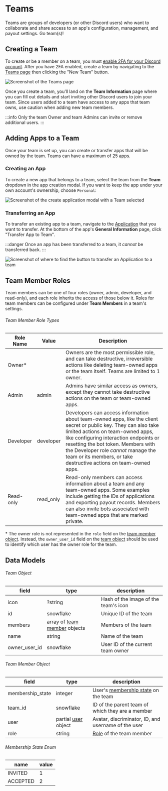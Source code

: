 # Teams

Teams are groups of developers (or other Discord users) who want to collaborate and share access to an app's configuration, management, and payout settings. Go team(s)!

## Creating a Team

To create or be a member on a team, you must [enable 2FA for your Discord account](https://support.discord.com/hc/en-us/articles/219576828-Setting-up-Two-Factor-Authentication). After you have 2FA enabled, create a team by navigating to the [Teams page](https://discord.com/developers/teams) then clicking the "New Team" button.

![Screenshot of the Teams page](images/team-page.png)

Once you create a team, you'll land on the **Team Information** page where you can fill out details and start inviting other Discord users to join your team. Since users added to a team have access to any apps that team owns, use caution when adding new team members.

:::info
Only the team Owner and team Admins can invite or remove additional users.
:::

## Adding Apps to a Team

Once your team is set up, you can create or transfer apps that will be owned by the team. Teams can have a maximum of 25 apps.

### Creating an App

To create a new app that belongs to a team, select the team from the **Team** dropdown in the app creation modal. If you want to keep the app under your own account's ownership, choose `Personal`:

![Screenshot of the create application modal with a Team selected](images/create-team-owned-app.png)

### Transferring an App

To transfer an existing app to a team, navigate to the [Application](https://discord.com/developers/applications) that you want to transfer. At the bottom of the app's **General Information** page, click "Transfer App to Team".

:::danger
Once an app has been transferred to a team, it _cannot_ be transferred back.
:::

![Screenshot of where to find the button to transfer an Application to a team](images/transfer-app-to-team.png)

## Team Member Roles

Team members can be one of four roles (owner, admin, developer, and read-only), and each role inherits the access of those below it. Roles for team members can be configured under **Team Members** in a team's settings.

###### Team Member Role Types

| Role Name | Value     | Description                                                                                                                                                                                                                                                                                                                                       |
|-----------|-----------|---------------------------------------------------------------------------------------------------------------------------------------------------------------------------------------------------------------------------------------------------------------------------------------------------------------------------------------------------|
| Owner\*   |           | Owners are the most permissible role, and can take destructive, irreversible actions like deleting team-owned apps or the team itself. Teams are limited to 1 owner.                                                                                                                                                                              |
| Admin     | admin     | Admins have similar access as owners, except they cannot take destructive actions on the team or team-owned apps.                                                                                                                                                                                                                                 |
| Developer | developer | Developers can access information about team-owned apps, like the client secret or public key. They can also take limited actions on team-owned apps, like configuring interaction endpoints or resetting the bot token. Members with the Developer role *cannot* manage the team or its members, or take destructive actions on team-owned apps. |
| Read-only | read_only | Read-only members can access information about a team and any team-owned apps. Some examples include getting the IDs of applications and exporting payout records. Members can also invite bots associated with team-owned apps that are marked private.                                                                                          |

\* The owner role is not represented in the `role` field on the [team member object](/docs/topics/teams#data-models-team-member-object). Instead, the `owner_user_id` field  on the [team object](/docs/topics/teams#data-models-team-object) should be used to identify which user has the owner role for the team.

## Data Models

###### Team Object

| field         | type                                                                              | description                          |
|---------------|-----------------------------------------------------------------------------------|--------------------------------------|
| icon          | ?string                                                                           | Hash of the image of the team's icon |
| id            | snowflake                                                                         | Unique ID of the team                |
| members       | array of [team member](/docs/topics/teams#data-models-team-member-object) objects | Members of the team                  |
| name          | string                                                                            | Name of the team                     |
| owner_user_id | snowflake                                                                         | User ID of the current team owner    |

###### Team Member Object

| field            | type                                                    | description                                                                                 |
|------------------|---------------------------------------------------------|---------------------------------------------------------------------------------------------|
| membership_state | integer                                                 | User's [membership state](/docs/topics/teams#data-models-membership-state-enum) on the team |
| team_id          | snowflake                                               | ID of the parent team of which they are a member                                            |
| user             | partial [user](/docs/resources/user#user-object) object | Avatar, discriminator, ID, and username of the user                                         |
| role             | string                                                  | [Role](/docs/topics/teams#team-member-roles-team-member-role-types) of the team member      |

###### Membership State Enum

| name     | value |
|----------|-------|
| INVITED  | 1     |
| ACCEPTED | 2     |
